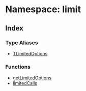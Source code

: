 # Namespace: limit

## Index

### Type Aliases

- [TLimitedOptions](types/type-alias.TLimitedOptions.md)

### Functions

- [getLimitedOptions](functions/function.getLimitedOptions.md)
- [limitedCalls](functions/function.limitedCalls.md)
